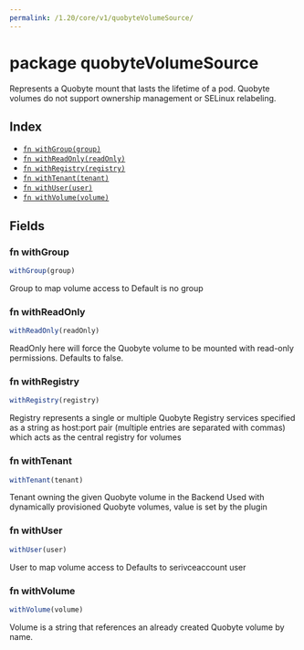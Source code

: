 ```yaml
---
permalink: /1.20/core/v1/quobyteVolumeSource/
---
```


# package quobyteVolumeSource

Represents a Quobyte mount that lasts the lifetime of a pod. Quobyte volumes do not support ownership management or SELinux relabeling.

## Index

* [`fn withGroup(group)`](#fn-withgroup)
* [`fn withReadOnly(readOnly)`](#fn-withreadonly)
* [`fn withRegistry(registry)`](#fn-withregistry)
* [`fn withTenant(tenant)`](#fn-withtenant)
* [`fn withUser(user)`](#fn-withuser)
* [`fn withVolume(volume)`](#fn-withvolume)

## Fields

### fn withGroup

```ts
withGroup(group)
```

Group to map volume access to Default is no group

### fn withReadOnly

```ts
withReadOnly(readOnly)
```

ReadOnly here will force the Quobyte volume to be mounted with read-only permissions. Defaults to false.

### fn withRegistry

```ts
withRegistry(registry)
```

Registry represents a single or multiple Quobyte Registry services specified as a string as host:port pair (multiple entries are separated with commas) which acts as the central registry for volumes

### fn withTenant

```ts
withTenant(tenant)
```

Tenant owning the given Quobyte volume in the Backend Used with dynamically provisioned Quobyte volumes, value is set by the plugin

### fn withUser

```ts
withUser(user)
```

User to map volume access to Defaults to serivceaccount user

### fn withVolume

```ts
withVolume(volume)
```

Volume is a string that references an already created Quobyte volume by name.